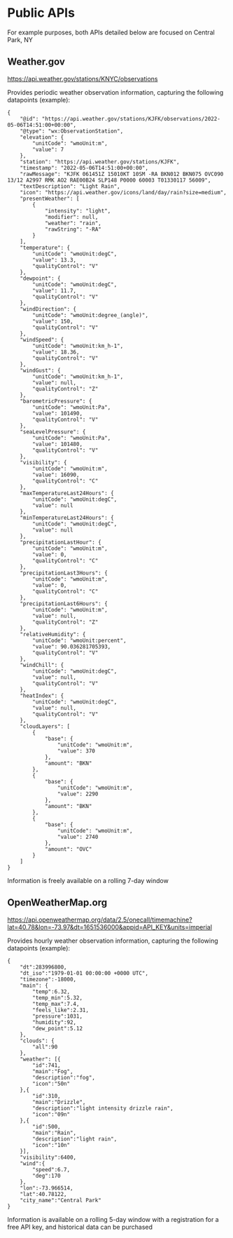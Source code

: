# Public APIs
For example purposes, both APIs detailed below are focused on Central Park, NY

## Weather.gov
https://api.weather.gov/stations/KNYC/observations

Provides periodic weather observation information, capturing the following datapoints (example):
```
{
    "@id": "https://api.weather.gov/stations/KJFK/observations/2022-05-06T14:51:00+00:00",
    "@type": "wx:ObservationStation",
    "elevation": {
        "unitCode": "wmoUnit:m",
        "value": 7
    },
    "station": "https://api.weather.gov/stations/KJFK",
    "timestamp": "2022-05-06T14:51:00+00:00",
    "rawMessage": "KJFK 061451Z 15010KT 10SM -RA BKN012 BKN075 OVC090 13/12 A2997 RMK AO2 RAE00B24 SLP148 P0000 60003 T01330117 56009",
    "textDescription": "Light Rain",
    "icon": "https://api.weather.gov/icons/land/day/rain?size=medium",
    "presentWeather": [
        {
            "intensity": "light",
            "modifier": null,
            "weather": "rain",
            "rawString": "-RA"
        }
    ],
    "temperature": {
        "unitCode": "wmoUnit:degC",
        "value": 13.3,
        "qualityControl": "V"
    },
    "dewpoint": {
        "unitCode": "wmoUnit:degC",
        "value": 11.7,
        "qualityControl": "V"
    },
    "windDirection": {
        "unitCode": "wmoUnit:degree_(angle)",
        "value": 150,
        "qualityControl": "V"
    },
    "windSpeed": {
        "unitCode": "wmoUnit:km_h-1",
        "value": 18.36,
        "qualityControl": "V"
    },
    "windGust": {
        "unitCode": "wmoUnit:km_h-1",
        "value": null,
        "qualityControl": "Z"
    },
    "barometricPressure": {
        "unitCode": "wmoUnit:Pa",
        "value": 101490,
        "qualityControl": "V"
    },
    "seaLevelPressure": {
        "unitCode": "wmoUnit:Pa",
        "value": 101480,
        "qualityControl": "V"
    },
    "visibility": {
        "unitCode": "wmoUnit:m",
        "value": 16090,
        "qualityControl": "C"
    },
    "maxTemperatureLast24Hours": {
        "unitCode": "wmoUnit:degC",
        "value": null
    },
    "minTemperatureLast24Hours": {
        "unitCode": "wmoUnit:degC",
        "value": null
    },
    "precipitationLastHour": {
        "unitCode": "wmoUnit:m",
        "value": 0,
        "qualityControl": "C"
    },
    "precipitationLast3Hours": {
        "unitCode": "wmoUnit:m",
        "value": 0,
        "qualityControl": "C"
    },
    "precipitationLast6Hours": {
        "unitCode": "wmoUnit:m",
        "value": null,
        "qualityControl": "Z"
    },
    "relativeHumidity": {
        "unitCode": "wmoUnit:percent",
        "value": 90.036281705393,
        "qualityControl": "V"
    },
    "windChill": {
        "unitCode": "wmoUnit:degC",
        "value": null,
        "qualityControl": "V"
    },
    "heatIndex": {
        "unitCode": "wmoUnit:degC",
        "value": null,
        "qualityControl": "V"
    },
    "cloudLayers": [
        {
            "base": {
                "unitCode": "wmoUnit:m",
                "value": 370
            },
            "amount": "BKN"
        },
        {
            "base": {
                "unitCode": "wmoUnit:m",
                "value": 2290
            },
            "amount": "BKN"
        },
        {
            "base": {
                "unitCode": "wmoUnit:m",
                "value": 2740
            },
            "amount": "OVC"
        }
    ]
}
```

Information is freely available on a rolling 7-day window

## OpenWeatherMap.org
https://api.openweathermap.org/data/2.5/onecall/timemachine?lat=40.78&lon=-73.97&dt=1651536000&appid=API_KEY&units=imperial

Provides hourly weather observation information, capturing the following datapoints (example):
```
{
    "dt":283996800,
    "dt_iso":"1979-01-01 00:00:00 +0000 UTC",
    "timezone":-18000,
    "main": {
        "temp":6.32,
        "temp_min":5.32,
        "temp_max":7.4,
        "feels_like":2.31,
        "pressure":1031,
        "humidity":92,
        "dew_point":5.12
    },
    "clouds": {
        "all":90
    },
    "weather": [{
        "id":741,
        "main":"Fog",
        "description":"fog",
        "icon":"50n"
    },{
        "id":310,
        "main":"Drizzle",
        "description":"light intensity drizzle rain",
        "icon":"09n"
    },{
        "id":500,
        "main":"Rain",
        "description":"light rain",
        "icon":"10n"
    }],
    "visibility":6400,
    "wind":{
        "speed":6.7,
        "deg":170
    },
    "lon":-73.966514,
    "lat":40.78122,
    "city_name":"Central Park"
}
```

Information is available on a rolling 5-day window with a registration for a free API key, and historical data can be purchased
